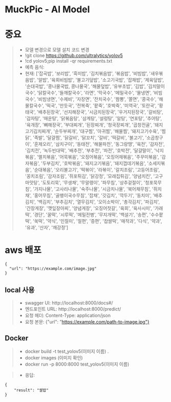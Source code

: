 # MuckPic - AI Model
# 중요
> - 모델 변경으로 모델 설치 코드 변경
> - !git clone https://github.com/ultralytics/yolov5
> - !cd yolov5;pip install -qr requirements.txt
> - 예측 음식:
> - 현재: ['잡곡밥', '보리밥', '흑미밥', '김치볶음밥', '볶음밥', '비빔밥', '새우볶음밥', '알밥', '육회비빔밥', '불고기덮밥', '소고기국밥', '잡채밥', '제육덮밥', '순대국밥', '콩나물국밥, 콩나물국', '해물덮밥', '유부초밥', '김밥', '김치말이국수', '닭칼국수', '들깨칼국수', '라면', '막국수', '메밀국수', '물냉면', '비빔국수', '비빔냉면', '수제비', '자장면', '잔치국수', '짬뽕', '쫄면', '콩국수', '해물칼국수', '떡국', '만둣국', '전복죽', '팥죽', '호박죽', '미역국', '토란국', '황태국', '배추된장국', '선지해장국', '시금치된장국', '우거지된장국', '갈비탕', '감자탕', '매운탕', '닭볶음탕', '삼계탕', '설렁탕', '알탕', '연포탕', '추어탕', '육개장', '뼈해장국', '부대찌개', '된장찌개', '청국장찌개', '곱창전골', '돼지고기김치찌개', '순두부찌개', '대구찜', '아귀찜', '해물찜', '돼지고기수육', '찜닭', '족발', '달걀찜', '닭갈비', '닭꼬치', '갈비', '떡갈비', '불고기', '소곱창구이', '훈제오리', '삼치구이', '동태전', '해물파전', '동그랑땡', '육전', '감자전', '김치전', '녹두빈대떡', '배추전', '부추전', '파전', '호박전', '달걀말이', '낙지볶음', '멸치볶음', '어묵볶음', '오징어볶음', '오징어채볶음', '주꾸미볶음', '감자볶음', '두부김치', '호박볶음', '돼지고기볶음', '돼지껍데기볶음', '소세지볶음', '순대볶음', '오리불고기', '떡볶이', '라볶이', '갈치조림', '고등어조림', '꽁치조림', '감자조림', '쥐포튀김', '닭강정', '모래집튀김', '양념치킨', '고구마맛탕', '도토리묵', '무생채', '무말랭이', '파무침', '상추겉절이', '청포묵무침', '가지나물', '고사리나물', '숙주나물', '시금치나물', '북어채무침', '쥐치채', '홍어무침', '골뱅이국수무침', '잡채', '갓김치', '깍두기', '동치미', '배추김치', '백김치', '부추김치', '열무김치', '오이소박이', '총각김치', '파김치', '간장게장', '깻잎장아찌', '양념게장', '오징어젓갈', '육회', '육사시미', '가래떡', '경단', '꿀떡', '시루떡', '메밀전병', '무지개떡', '백설기', '송편', '수수팥떡', '쑥떡', '약식', '인절미', '절편', '증편', '찹쌀떡', '매작과', '다식', '약과', '유과', '산자', '깨강정']

# aws 배포
```
{
  "url": "https://example.com/image.jpg"
}
```

## local 사용
> - swagger UI: http://localhost:8000/docs#/
> - 엔드포인트 URL: http://localhost:8000/predict/
> - 요청 헤더: Content-Type: application/json
> - 요청 본문: {"url": "https://example.com/path-to-image.jpg"}

## Docker
> - docker build -t test_yolov5(이미지 이름) .
> - docker images (이미지 확인)
> - docker run -p 8000:8000 test_yolov5(이미지 이름)

> - 응답:
```
{
    "result": "쌀밥"
}
```

